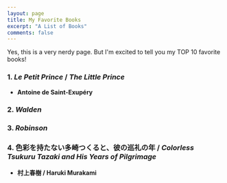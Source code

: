 ```yaml
---
layout: page
title: My Favorite Books
excerpt: "A List of Books"
comments: false
---
```


Yes, this is a very nerdy page. But I'm excited to tell you my TOP 10 favorite books!

### 1. _Le Petit Prince_ / _The Little Prince_

* **Antoine de Saint-Exupéry**

### 2. _Walden_

### 3. _Robinson_

### 4. 色彩を持たない多崎つくると、彼の巡礼の年 / _Colorless Tsukuru Tazaki and His Years of Pilgrimage_

* **村上春樹 / Haruki Murakami**
